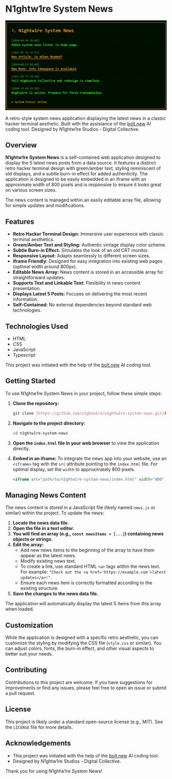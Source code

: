 # N1ghtw1re System News

[![Screenshot of N1ghtw1re System News](https://github.com/n1ghtw1re/n1ghtw1re-system-news/blob/main/system-news-screen.png)](https://github.com/n1ghtw1re/n1ghtw1re-system-news/blob/main/system-news-screen.png)

A retro-style system news application displaying the latest news in a classic hacker terminal aesthetic. Built with the assistance of the [bolt.new](https://bolt.new/) AI coding tool. Designed by N1ghtw1re Studios - Digital Collective.

## Overview

**N1ghtw1re System News** is a self-contained web application designed to display the 5 latest news posts from a data source. It features a distinct retro hacker terminal design with green/amber text, styling reminiscent of old displays, and a subtle burn-in effect for added authenticity. The application is designed to be easily embedded in an iframe with an approximate width of 800 pixels and is responsive to ensure it looks great on various screen sizes.

The news content is managed within an easily editable array file, allowing for simple updates and modifications.

## Features

* **Retro Hacker Terminal Design:** Immersive user experience with classic terminal aesthetics.
* **Green/Amber Text and Styling:** Authentic vintage display color scheme.
* **Subtle Burn-in Effect:** Simulates the look of an old CRT monitor.
* **Responsive Layout:** Adapts seamlessly to different screen sizes.
* **Iframe Friendly:** Designed for easy integration into existing web pages (optimal width around 800px).
* **Editable News Array:** News content is stored in an accessible array for straightforward updates.
* **Supports Text and Linkable Text:** Flexibility in news content presentation.
* **Displays Latest 5 Posts:** Focuses on delivering the most recent information.
* **Self-Contained:** No external dependencies beyond standard web technologies.

## Technologies Used

* HTML
* CSS
* JavaScript
* Typescript

This project was initiated with the help of the [bolt.new](https://bolt.new/) AI coding tool.

## Getting Started

To use N1ghtw1re System News in your project, follow these simple steps:

1.  **Clone the repository:**
    ```bash
    git clone [https://github.com/n1ghtw1re/n1ghtw1re-system-news.git](https://github.com/n1ghtw1re/n1ghtw1re-system-news.git)
    ```
2.  **Navigate to the project directory:**
    ```bash
    cd n1ghtw1re-system-news
    ```
3.  **Open the `index.html` file in your web browser** to view the application directly.
4.  **Embed in an iframe:** To integrate the news app into your website, use an `<iframe>` tag with the `src` attribute pointing to the `index.html` file. For optimal display, set the `width` to approximately 800 pixels.

    ```html
    <iframe src="path/to/n1ghtw1re-system-news/index.html" width="800" height="[adjust height as needed]" frameborder="0"></iframe>
    ```

## Managing News Content

The news content is stored in a JavaScript file (likely named `news.js` or similar) within the project. To update the news:

1.  **Locate the news data file.**
2.  **Open the file in a text editor.**
3.  **You will find an array (e.g., `const newsItems = [...]`) containing news objects or strings.**
4.  **Edit the array:**
    * Add new news items to the beginning of the array to have them appear as the latest news.
    * Modify existing news text.
    * To create a link, use standard HTML `<a>` tags within the news text. For example: `"Check out the <a href='https://example.com'>latest updates</a>!"`.
    * Ensure each news item is correctly formatted according to the existing structure.
5.  **Save the changes to the news data file.**

The application will automatically display the latest 5 items from this array when loaded.

## Customization

While the application is designed with a specific retro aesthetic, you can customize the styling by modifying the CSS file (`style.css` or similar). You can adjust colors, fonts, the burn-in effect, and other visual aspects to better suit your needs.

## Contributing

Contributions to this project are welcome. If you have suggestions for improvements or find any issues, please feel free to open an issue or submit a pull request.

## License

This project is likely under a standard open-source license (e.g., MIT). See the `LICENSE` file for more details.

## Acknowledgements

* This project was initiated with the help of the [bolt.new](https://bolt.new/) AI coding tool.
* Designed by N1ghtw1re Studios - Digital Collective.

Thank you for using N1ghtw1re System News!
